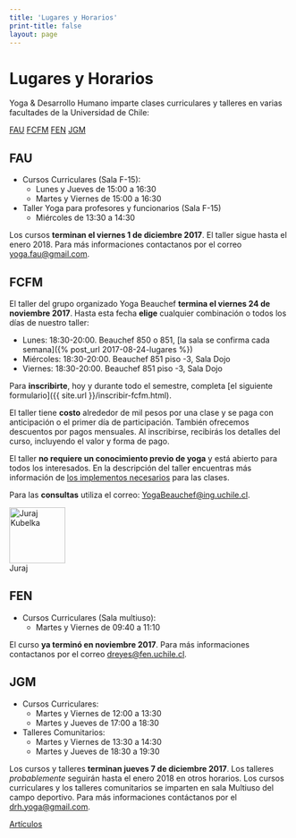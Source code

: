 ```yaml
---
title: 'Lugares y Horarios'
print-title: false
layout: page
---
```

# Lugares y Horarios

Yoga & Desarrollo Humano imparte clases curriculares y talleres en varias facultades de la Universidad de Chile:

<a name="fau-jump"></a>
<p class="text-center">
<a class="btn btn-default" href="#fau-jump" role="button">FAU</a>
<a class="btn btn-default" href="#fcfm-jump" role="button">FCFM</a>
<a class="btn btn-default" href="#fen-jump" role="button">FEN</a>
<a class="btn btn-default" href="#jgm-jump" role="button">JGM</a>
</p>


## FAU

- Cursos Curriculares (Sala F-15):
   - Lunes y Jueves de 15:00 a 16:30
   - Martes y Viernes de 15:00 a 16:30
- Taller Yoga para profesores y funcionarios (Sala F-15)
   - Miércoles de 13:30 a 14:30

Los cursos **terminan el viernes 1 de diciembre 2017**. El taller sigue hasta el enero 2018. <a name="fcfm-jump"></a> Para más informaciones contactanos por el correo [yoga.fau@gmail.com](mailto:yoga.fau@gmail.com?subject=Pregunta%20desde%20web%20Yoga%20Beauchef).

## FCFM

El taller del grupo organizado Yoga Beauchef **termina el viernes 24 de noviembre
2017**. Hasta esta fecha **elige** cualquier combinación o todos los días de nuestro taller:

 - Lunes: 18:30-20:00. Beauchef 850 o 851, [la sala se confirma cada semana]({% post_url 2017-08-24-lugares %})
 - Miércoles: 18:30-20:00. Beauchef 851 piso -3, Sala Dojo
 - Viernes: 18:30-20:00. Beauchef 851 piso -3, Sala Dojo

Para **inscribirte**, hoy y durante todo el semestre, completa
[el siguiente formulario]({{ site.url }}/inscribir-fcfm.html).

<a name="fen-jump"></a> El taller tiene **costo** alrededor de mil pesos por una clase y se paga con anticipación o el primer día de participación. También ofrecemos descuentos por pagos mensuales. Al inscribirse, recibirás los detalles del curso, incluyendo el valor y forma de pago.

El taller **no requiere un conocimiento previo de yoga** y está
abierto para todos los interesados. En la descripción del taller encuentras más información de [los implementos necesarios](taller#implementos) para las clases.

Para las **consultas** utiliza el correo:
[YogaBeauchef@ing.uchile.cl](mailto:YogaBeauchef@ing.uchile.cl?subject=Pregunta%20desde%20web%20Yoga%20Beauchef).

<p class="text-center">
<img src="{{ site.url }}/assets/img/person/juraj.jpg"
class="img-responsive img-thumbnail" alt="Juraj Kubelka" width="100"
height="100" /><br />
Juraj
</p>


## FEN

- Cursos Curriculares (Sala multiuso):
   - Martes y Viernes de 09:40 a 11:10

El curso **ya terminó en noviembre 2017**.
<a name="jgm-jump"></a>
 Para más informaciones contactanos por el correo [dreyes@fen.uchile.cl](mailto:dreyes@fen.uchile.cl?subject=Pregunta%20desde%20web%20Yoga%20Beauchef).

## JGM

- Cursos Curriculares:
  - Martes y Viernes de 12:00 a 13:30
  - Martes y Jueves de 17:00 a 18:30
- Talleres Comunitarios:
   - Martes y Viernes de 13:30 a 14:30 
   - Martes y Jueves de 18:30 a 19:30

Los cursos y talleres **terminan jueves 7 de diciembre 2017**. Los talleres *probablemente* seguirán hasta el enero 2018 en otros horarios. Los cursos curriculares y los talleres comunitarios se imparten en sala Multiuso del campo deportivo. Para más informaciones contáctanos por el [drh.yoga@gmail.com](mailto:drh.yoga@gmail.com?subject=Pregunta%20desde%20web%20Yoga%20Beauchef).

<p class="text-center">
<a class="btn btn-primary btn-lg" href="articulos.html" role="button">Artículos</a>
</p>
